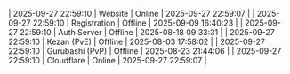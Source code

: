 | 2025-09-27 22:59:10 | Website | Online | 2025-09-27 22:59:07 |
| 2025-09-27 22:59:10 | Registration | Offline | 2025-09-09 16:40:23 |
| 2025-09-27 22:59:10 | Auth Server | Offline | 2025-08-18 09:33:31 |
| 2025-09-27 22:59:10 | Kezan (PvE) | Offline | 2025-08-03 17:58:02 |
| 2025-09-27 22:59:10 | Gurubashi (PvP) | Offline | 2025-08-23 21:44:06 |
| 2025-09-27 22:59:10 | Cloudflare | Online | 2025-09-27 22:59:07 |
